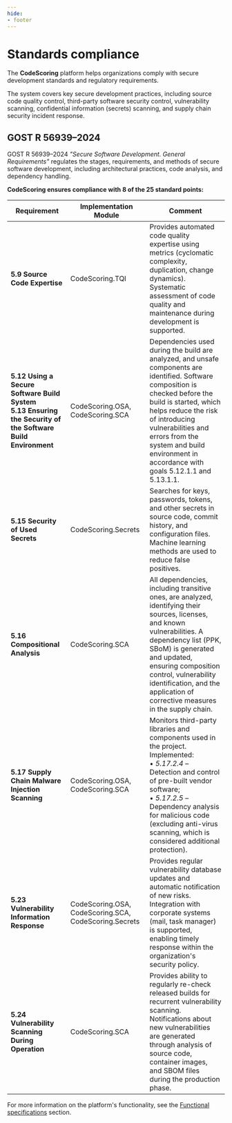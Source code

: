 ```yaml
---
hide:
- footer
---
```


# Standards compliance

The **CodeScoring** platform helps organizations comply with secure development standards and regulatory requirements.

The system covers key secure development practices, including source code quality control, third-party software security control, vulnerability scanning, confidential information (secrets) scanning, and supply chain security incident response.

## GOST R 56939–2024

GOST R 56939–2024 *"Secure Software Development. General Requirements"* regulates the stages, requirements, and methods of secure software development, including architectural practices, code analysis, and dependency handling.

**CodeScoring ensures compliance with 8 of the 25 standard points:**

| Requirement | Implementation Module | Comment |
|------------|------------------|-------------|
| **5.9 Source Code Expertise** | CodeScoring.TQI | Provides automated code quality expertise using metrics (cyclomatic complexity, duplication, change dynamics). Systematic assessment of code quality and maintenance during development is supported. |
| **5.12 Using a Secure Software Build System** <br> **5.13 Ensuring the Security of the Software Build Environment** | CodeScoring.OSA, CodeScoring.SCA | Dependencies used during the build are analyzed, and unsafe components are identified. Software composition is checked before the build is started, which helps reduce the risk of introducing vulnerabilities and errors from the system and build environment in accordance with goals 5.12.1.1 and 5.13.1.1. |
| **5.15 Security of Used Secrets** | CodeScoring.Secrets | Searches for keys, passwords, tokens, and other secrets in source code, commit history, and configuration files. Machine learning methods are used to reduce false positives. |
| **5.16 Compositional Analysis** | CodeScoring.SCA | All dependencies, including transitive ones, are analyzed, identifying their sources, licenses, and known vulnerabilities. A dependency list (PPK, SBoM) is generated and updated, ensuring composition control, vulnerability identification, and the application of corrective measures in the supply chain. |
| **5.17 Supply Chain Malware Injection Scanning** | CodeScoring.OSA, CodeScoring.SCA | Monitors third-party libraries and components used in the project. Implemented:<br>• *5.17.2.4* – Detection and control of pre-built vendor software;<br>• *5.17.2.5* – Dependency analysis for malicious code (excluding anti-virus scanning, which is considered additional protection). |
| **5.23 Vulnerability Information Response** | CodeScoring.OSA, CodeScoring.SCA, CodeScoring.Secrets | Provides regular vulnerability database updates and automatic notification of new risks. Integration with corporate systems (mail, task manager) is supported, enabling timely response within the organization's security policy. |
| **5.24 Vulnerability Scanning During Operation** | CodeScoring.SCA | Provides ability to regularly re-check released builds for recurrent vulnerability scanning. Notifications about new vulnerabilities are generated through analysis of source code, container images, and SBOM files during the production phase. |

For more information on the platform's functionality, see the [Functional specifications](/functionality.en) section.